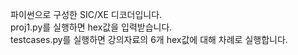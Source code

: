 파이썬으로 구성한 SIC/XE 디코더입니다.  
proj1.py를 실행하면 hex값을 입력받습니다.  
testcases.py를 실행하면 강의자료의 6개 hex값에 대해 차례로 실행합니다.
